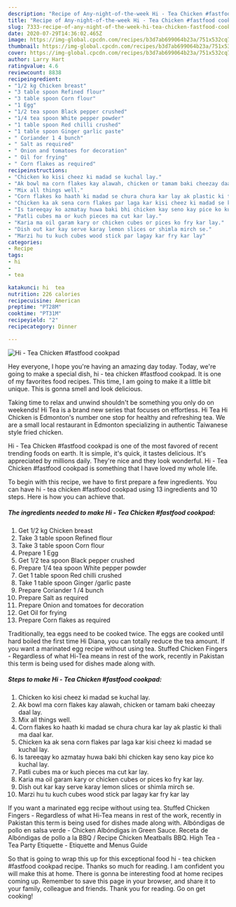 ```yaml
---
description: "Recipe of Any-night-of-the-week Hi - Tea Chicken #fastfood cookpad"
title: "Recipe of Any-night-of-the-week Hi - Tea Chicken #fastfood cookpad"
slug: 7333-recipe-of-any-night-of-the-week-hi-tea-chicken-fastfood-cookpad
date: 2020-07-29T14:36:02.465Z
image: https://img-global.cpcdn.com/recipes/b3d7ab699064b23a/751x532cq70/hi-tea-chicken-fastfood-cookpad-recipe-main-photo.jpg
thumbnail: https://img-global.cpcdn.com/recipes/b3d7ab699064b23a/751x532cq70/hi-tea-chicken-fastfood-cookpad-recipe-main-photo.jpg
cover: https://img-global.cpcdn.com/recipes/b3d7ab699064b23a/751x532cq70/hi-tea-chicken-fastfood-cookpad-recipe-main-photo.jpg
author: Larry Hart
ratingvalue: 4.6
reviewcount: 8838
recipeingredient:
- "1/2 kg Chicken breast"
- "3 table spoon Refined flour"
- "3 table spoon Corn flour"
- "1 Egg"
- "1/2 tea spoon Black pepper crushed"
- "1/4 tea spoon White pepper powder"
- "1 table spoon Red chilli crushed"
- "1 table spoon Ginger garlic paste"
- " Coriander 1 4 bunch"
- " Salt as required"
- " Onion and tomatoes for decoration"
- " Oil for frying"
- " Corn flakes as required"
recipeinstructions:
- "Chicken ko kisi cheez ki madad se kuchal lay."
- "Ak bowl ma corn flakes kay alawah, chicken or tamam baki cheezay daal lay."
- "Mix all things well."
- "Corn flakes ko haath ki madad se chura chura kar lay ak plastic ki thali ma daal kar."
- "Chicken ka ak sena corn flakes par laga kar kisi cheez ki madad se kuchal lay."
- "Is tareeqay ko azmatay huwa baki bhi chicken kay seno kay pice ko kuchal lay."
- "Patli cubes ma or kuch pieces ma cut kar lay."
- "Karia ma oil garam kary or chicken cubes or pices ko fry kar lay."
- "Dish out kar kay serve karay lemon slices or shimla mirch se."
- "Marzi hu tu kuch cubes wood stick par lagay kar fry kar lay"
categories:
- Recipe
tags:
- hi
- 
- tea

katakunci: hi  tea 
nutrition: 226 calories
recipecuisine: American
preptime: "PT28M"
cooktime: "PT31M"
recipeyield: "2"
recipecategory: Dinner

---
```



![Hi - Tea Chicken #fastfood cookpad](https://img-global.cpcdn.com/recipes/b3d7ab699064b23a/751x532cq70/hi-tea-chicken-fastfood-cookpad-recipe-main-photo.jpg)

Hey everyone, I hope you're having an amazing day today. Today, we're going to make a special dish, hi - tea chicken #fastfood cookpad. It is one of my favorites food recipes. This time, I am going to make it a little bit unique. This is gonna smell and look delicious.

Taking time to relax and unwind shouldn&#39;t be something you only do on weekends! Hi Tea is a brand new series that focuses on effortless. Hi Tea Hi Chicken is Edmonton&#39;s number one stop for healthy and refreshing tea. We are a small local restaurant in Edmonton specializing in authentic Taiwanese style fried chicken.

Hi - Tea Chicken #fastfood cookpad is one of the most favored of recent trending foods on earth. It is simple, it's quick, it tastes delicious. It's appreciated by millions daily. They're nice and they look wonderful. Hi - Tea Chicken #fastfood cookpad is something that I have loved my whole life.


To begin with this recipe, we have to first prepare a few ingredients. You can have hi - tea chicken #fastfood cookpad using 13 ingredients and 10 steps. Here is how you can achieve that.

<!--inarticleads1-->

##### The ingredients needed to make Hi - Tea Chicken #fastfood cookpad:

1. Get 1/2 kg Chicken breast
1. Take 3 table spoon Refined flour
1. Take 3 table spoon Corn flour
1. Prepare 1 Egg
1. Get 1/2 tea spoon Black pepper crushed
1. Prepare 1/4 tea spoon White pepper powder
1. Get 1 table spoon Red chilli crushed
1. Take 1 table spoon Ginger /garlic paste
1. Prepare  Coriander 1 /4 bunch
1. Prepare  Salt as required
1. Prepare  Onion and tomatoes for decoration
1. Get  Oil for frying
1. Prepare  Corn flakes as required


Traditionally, tea eggs need to be cooked twice. The eggs are cooked until hard boiled the first time Hi Diana, you can totally reduce the tea amount. If you want a marinated egg recipe without using tea. Stuffed Chicken Fingers - Regardless of what Hi-Tea means in rest of the work, recently in Pakistan this term is being used for dishes made along with. 

<!--inarticleads2-->

##### Steps to make Hi - Tea Chicken #fastfood cookpad:

1. Chicken ko kisi cheez ki madad se kuchal lay.
1. Ak bowl ma corn flakes kay alawah, chicken or tamam baki cheezay daal lay.
1. Mix all things well.
1. Corn flakes ko haath ki madad se chura chura kar lay ak plastic ki thali ma daal kar.
1. Chicken ka ak sena corn flakes par laga kar kisi cheez ki madad se kuchal lay.
1. Is tareeqay ko azmatay huwa baki bhi chicken kay seno kay pice ko kuchal lay.
1. Patli cubes ma or kuch pieces ma cut kar lay.
1. Karia ma oil garam kary or chicken cubes or pices ko fry kar lay.
1. Dish out kar kay serve karay lemon slices or shimla mirch se.
1. Marzi hu tu kuch cubes wood stick par lagay kar fry kar lay


If you want a marinated egg recipe without using tea. Stuffed Chicken Fingers - Regardless of what Hi-Tea means in rest of the work, recently in Pakistan this term is being used for dishes made along with. Albóndigas de pollo en salsa verde - Chicken Albóndigas in Green Sauce. Receta de Albóndigas de pollo a la BBQ / Recipe Chicken Meatballs BBQ. High Tea - Tea Party Etiquette - Etiquette and Menus Guide 

So that is going to wrap this up for this exceptional food hi - tea chicken #fastfood cookpad recipe. Thanks so much for reading. I am confident you will make this at home. There is gonna be interesting food at home recipes coming up. Remember to save this page in your browser, and share it to your family, colleague and friends. Thank you for reading. Go on get cooking!

